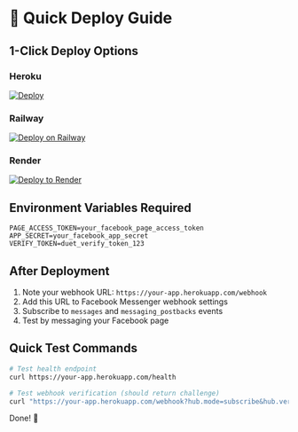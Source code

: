 # 🚀 Quick Deploy Guide

## 1-Click Deploy Options

### Heroku
[![Deploy](https://www.herokucdn.com/deploy/button.svg)](https://heroku.com/deploy)

### Railway
[![Deploy on Railway](https://railway.app/button.svg)](https://railway.app/new/template)

### Render
[![Deploy to Render](https://render.com/images/deploy-to-render-button.svg)](https://render.com/deploy)

## Environment Variables Required

```env
PAGE_ACCESS_TOKEN=your_facebook_page_access_token
APP_SECRET=your_facebook_app_secret  
VERIFY_TOKEN=duet_verify_token_123
```

## After Deployment

1. Note your webhook URL: `https://your-app.herokuapp.com/webhook`
2. Add this URL to Facebook Messenger webhook settings
3. Subscribe to `messages` and `messaging_postbacks` events
4. Test by messaging your Facebook page

## Quick Test Commands

```bash
# Test health endpoint
curl https://your-app.herokuapp.com/health

# Test webhook verification (should return challenge)
curl "https://your-app.herokuapp.com/webhook?hub.mode=subscribe&hub.verify_token=duet_verify_token_123&hub.challenge=test123"
```

Done! 🎉